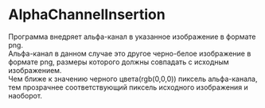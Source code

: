 # AlphaChannelInsertion
Программа внедряет альфа-канал в указанное изображение в формате png.</br>
Альфа-канал в данном случае это другое черно-белое изображение в формате png, размеры которого должны совпадать с исходным изображением.</br>
Чем ближе к значению черного цвета(rgb(0,0,0)) пиксель альфа-канала,
тем прозрачнее соответствующий пиксель исходного изображения и наоборот.
